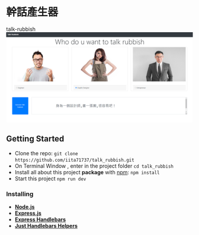 # 幹話產生器
talk-rubbish
![Demo](https://github.com/iita71737/talk_rubbish/blob/master/public/image/talkrubbish.PNG)

## Getting Started
- Clone the repo: `git clone https://github.com/iita71737/talk_rubbish.git`
- On Terminal Window , enter in the project folder `cd talk_rubbish`
- Install all about this project **package** with [npm](https://www.npmjs.com/): `npm install` 
- Start this project `npm run dev `


### Installing

- __[Node.js](https://nodejs.org/en/)__ 
- __[Express.js](https://www.npmjs.com/package/express)__ 
- __[Express Handlebars](https://www.npmjs.com/package/express-handlebars)__
- __[Just Handlebars Helpers](https://www.npmjs.com/package/just-handlebars-helpers)__


